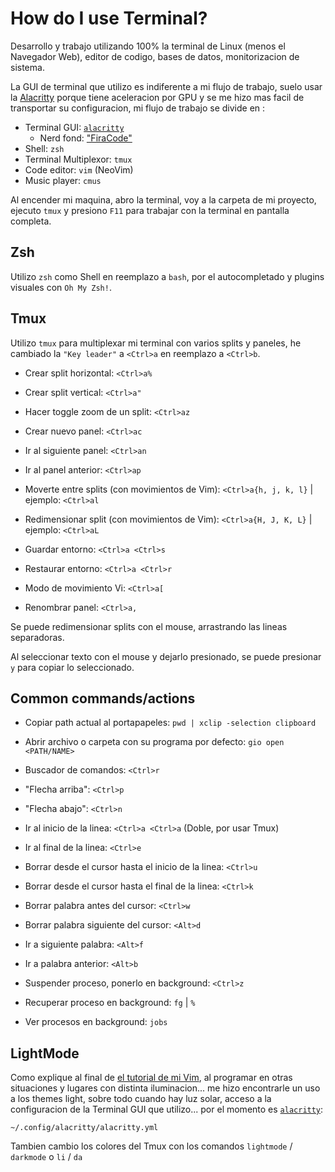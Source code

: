 # How do I use Terminal?
Desarrollo y trabajo utilizando 100% la terminal de Linux (menos el Navegador Web), editor de codigo, bases de datos, monitorizacion de sistema.

La GUI de terminal que utilizo es indiferente a mi flujo de trabajo, suelo usar la [Alacritty](https://github.com/alacritty/alacritty) porque tiene aceleracion por GPU y se me hizo mas facil de transportar su configuracion, mi flujo de trabajo se divide en :

* Terminal GUI: [`alacritty`](https://github.com/alacritty/alacritty)
    * Nerd fond: ["FiraCode"](https://github.com/ryanoasis/nerd-fonts/tree/master/patched-fonts/FiraCode)
* Shell: `zsh`
* Terminal Multiplexor: `tmux`
* Code editor: `vim` (NeoVim)
* Music player: `cmus`

Al encender mi maquina, abro la terminal, voy a la carpeta de mi proyecto, ejecuto `tmux` y presiono `F11` para trabajar con la terminal en pantalla completa.

## Zsh
Utilizo `zsh` como Shell en reemplazo a `bash`, por el autocompletado y plugins visuales con `Oh My Zsh!`.

## Tmux
Utilizo `tmux` para multiplexar mi terminal con varios splits y paneles, he cambiado la `"Key leader"` a `<Ctrl>a` en reemplazo a `<Ctrl>b`.

* Crear split horizontal: `<Ctrl>a%`

* Crear split vertical: `<Ctrl>a"`

* Hacer toggle zoom de un split: `<Ctrl>az`

* Crear nuevo panel: `<Ctrl>ac`

* Ir al siguiente panel: `<Ctrl>an`

* Ir al panel anterior: `<Ctrl>ap`

* Moverte entre splits (con movimientos de Vim): `<Ctrl>a{h, j, k, l}` | ejemplo: `<Ctrl>al`

* Redimensionar split (con movimientos de Vim): `<Ctrl>a{H, J, K, L}` | ejemplo: `<Ctrl>aL`

* Guardar entorno: `<Ctrl>a <Ctrl>s`

* Restaurar entorno: `<Ctrl>a <Ctrl>r`

* Modo de movimiento Vi: `<Ctrl>a[`

* Renombrar panel: `<Ctrl>a,`

Se puede redimensionar splits con el mouse, arrastrando las lineas separadoras.

Al seleccionar texto con el mouse y dejarlo presionado, se puede presionar `y` para copiar lo seleccionado.

## Common commands/actions
* Copiar path actual al portapapeles: `pwd | xclip -selection clipboard`

* Abrir archivo o carpeta con su programa por defecto: `gio open <PATH/NAME>`

* Buscador de comandos: `<Ctrl>r`

* "Flecha arriba": `<Ctrl>p`

* "Flecha abajo": `<Ctrl>n`

* Ir al inicio de la linea: `<Ctrl>a <Ctrl>a` (Doble, por usar Tmux)

* Ir al final de la linea: `<Ctrl>e`

* Borrar desde el cursor hasta el inicio de la linea: `<Ctrl>u`

* Borrar desde el cursor hasta el final de la linea: `<Ctrl>k`

* Borrar palabra antes del cursor: `<Ctrl>w`

* Borrar palabra siguiente del cursor: `<Alt>d`

* Ir a siguiente palabra: `<Alt>f`

* Ir a palabra anterior: `<Alt>b`

* Suspender proceso, ponerlo en background: `<Ctrl>z`

* Recuperar proceso en background: `fg` | `%` 

* Ver procesos en background: `jobs`

## LightMode
Como explique al final de [el tutorial de mi Vim](./how_i_use_vim.md), al programar en otras situaciones y lugares con distinta iluminacion... me hizo encontrarle un uso a los themes light, sobre todo cuando hay luz solar, acceso a la configuracion de la Terminal GUI que utilizo... por el momento es [`alacritty`](https://github.com/alacritty/alacritty):

`~/.config/alacritty/alacritty.yml`

Tambien cambio los colores del Tmux con los comandos `lightmode` / `darkmode` o `li` / `da`
